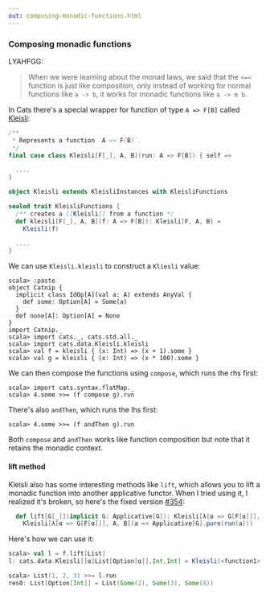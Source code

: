 ```yaml
---
out: composing-monadic-functions.html
---
```


  [KleisliSource]: $catsBaseUrl$/core/src/main/scala/scalaz/Kleisli.scala
  [354]: https://github.com/non/cats/pull/354

### Composing monadic functions

LYAHFGG:

> When we were learning about the monad laws, we said that the `<=<` function is just like composition, only instead of working for normal functions like `a -> b`, it works for monadic functions like `a -> m b`.

In Cats there's a special wrapper for function of type `A => F[B]` called [Kleisli][KleisliSource]:

```scala
/**
 * Represents a function `A => F[B]`.
 */
final case class Kleisli[F[_], A, B](run: A => F[B]) { self =>

  ....
}

object Kleisli extends KleisliInstances with KleisliFunctions

sealed trait KleisliFunctions {
  /** creates a [[Kleisli]] from a function */
  def kleisli[F[_], A, B](f: A => F[B]): Kleisli[F, A, B] =
    Kleisli(f)

  ....
}
```

We can use `Kleisli.kleisli` to construct a `Kliesli` value:

```console:new
scala> :paste
object Catnip {
  implicit class IdOp[A](val a: A) extends AnyVal {
    def some: Option[A] = Some(a)
  }
  def none[A]: Option[A] = None
}
import Catnip._
scala> import cats._, cats.std.all._
scala> import cats.data.Kleisli.kleisli
scala> val f = kleisli { (x: Int) => (x + 1).some }
scala> val g = kleisli { (x: Int) => (x * 100).some }
```

We can then compose the functions using `compose`, which runs the rhs first:

```console
scala> import cats.syntax.flatMap._
scala> 4.some >>= (f compose g).run
```

There's also `andThen`, which runs the lhs first:

```console
scala> 4.some >>= (f andThen g).run
```

Both `compose` and `andThen` works like function composition
but note that it retains the monadic context.

#### lift method

Kleisli also has some interesting methods like `lift`,
which allows you to lift a monadic function into another applicative functor.
When I tried using it, I realized it's broken, so here's the fixed version [#354][354]:

```scala
  def lift[G[_]](implicit G: Applicative[G]): Kleisli[λ[α => G[F[α]]], A, B] =
    Kleisli[λ[α => G[F[α]]], A, B](a => Applicative[G].pure(run(a)))
```

Here's how we can use it:

```scala
scala> val l = f.lift[List]
l: cats.data.Kleisli[[α]List[Option[α]],Int,Int] = Kleisli(<function1>)

scala> List(1, 2, 3) >>= l.run
res0: List[Option[Int]] = List(Some(2), Some(3), Some(4))
```
